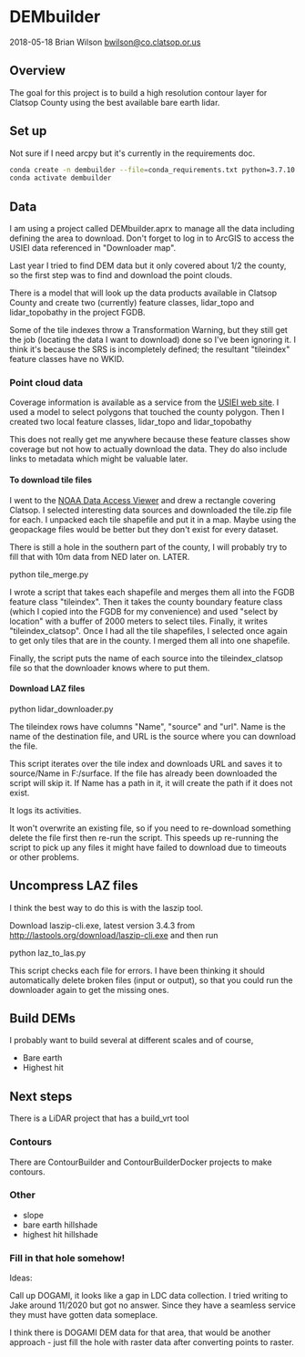 # DEMbuilder
2018-05-18 Brian Wilson <bwilson@co.clatsop.or.us>

## Overview

The goal for this project is to build a high resolution contour layer
for Clatsop County using the best available bare earth lidar.

## Set up

Not sure if I need arcpy but it's currently in the requirements doc.

```bash
conda create -n dembuilder --file=conda_requirements.txt python=3.7.10 -c esri -c conda-forge
conda activate dembuilder
```

## Data

I am using a project called DEMbuilder.aprx to manage all the data
including defining the area to download. Don't forget to log in to ArcGIS
to access the USIEI data referenced in "Downloader map".

Last year I tried to find DEM data but it only covered about 1/2 the
county, so the first step was to find and download the point clouds.

There is a model that will look up the data products available in Clatsop County
and create two (currently) feature classes, lidar_topo and lidar_topobathy
in the project FGDB.

Some of the tile indexes throw a Transformation Warning, but they still get
the job (locating the data I want to download) done so I've been ignoring it.
I think it's because the SRS is incompletely defined; the resultant "tileindex" 
feature classes have no WKID.

### Point cloud data

Coverage information is available as a service from the [USIEI web site](https://coast.noaa.gov/inventory/). I used a model to select polygons that touched the county polygon. Then I created two local feature classes, lidar_topo and lidar_topobathy

This does not really get me anywhere because these feature classes show coverage but not
how to actually download the data. They do also include links to metadata which
might be valuable later.

#### To download tile files

I went to the [NOAA Data Access Viewer](https://coast.noaa.gov/dataviewer/) and drew a rectangle covering Clatsop. I selected interesting data sources and downloaded the tile.zip file for each. I unpacked each tile shapefile and put it in a map.
Maybe using the geopackage files would be better but they don't exist for every dataset.

There is still a hole in the southern part of the county, I will
probably try to fill that with 10m data from NED later on. LATER.

python tile_merge.py

I wrote a script that takes each shapefile and merges them all into the FGDB feature class "tileindex".
Then it takes the county boundary feature class (which I copied into the FGDB for my convenience) and used
"select by location" with a buffer of 2000 meters to select tiles. Finally, it writes "tileindex_clatsop".
Once I had all the tile shapefiles, I selected once again to get only
tiles that are in the county. I merged them all into one shapefile.

Finally, the script puts the name of each source into the tileindex_clatsop file so that the downloader knows where to put them.

#### Download LAZ files

python lidar_downloader.py

The tileindex rows have columns "Name", "source" and "url". Name is the name of
the destination file, and URL is the source where you can download the
file.

This script iterates over the tile index and downloads URL and saves it to source/Name in F:/surface.
If the file has already been downloaded the script will skip it.
If Name has a path in it, it will create the path if it does not exist.

It logs its activities.

It won't overwrite an existing file, so if you need to re-download
something delete the file first then re-run the script. This speeds up
re-running the script to pick up any files it might have failed
to download due to timeouts or other problems.

## Uncompress LAZ files

I think the best way to do this is with the laszip tool.

Download laszip-cli.exe, latest version 3.4.3
from http://lastools.org/download/laszip-cli.exe
and then run

python laz_to_las.py

This script checks each file for errors. I have been thinking it should automatically delete
broken files (input or output), so that you could run the downloader again to get the
missing ones.

## Build DEMs

I probably want to build several at different scales and of course,

* Bare earth
* Highest hit

## Next steps

There is a LiDAR project that has a build_vrt tool

### Contours

There are ContourBuilder and ContourBuilderDocker projects to make contours.

### Other

* slope
* bare earth hillshade
* highest hit hillshade

### Fill in that hole somehow!

Ideas: 

Call up DOGAMI, it looks like a gap in LDC data collection. I tried writing to Jake around 11/2020 but got no answer. Since they have a seamless service they must have gotten data someplace.

I think there is DOGAMI DEM data for that area, that would be another approach - just fill the hole with raster data after converting points to raster.


